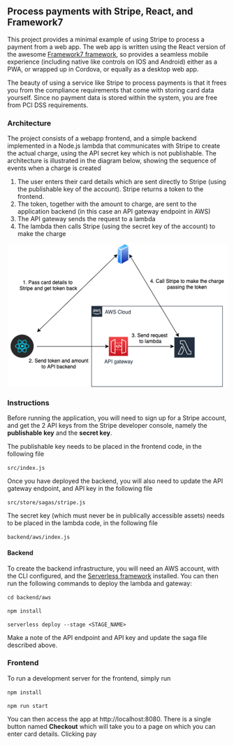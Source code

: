 ## Process payments with Stripe, React, and Framework7

This project provides a minimal example of using Stripe to process a payment from a web app. The web app is
written using the React version of the awesome [Framework7 framework](https://framework7.io/), so provides a
seamless mobile experience (including native like controls on IOS and Android) either as a PWA, or wrapped up in
Cordova, or equally as a desktop web app.


The beauty of using a service like Stripe to process payments is that it frees you from the compliance requirements
that come with storing card data yourself. Since no payment data is stored within the system, you are free from PCI DSS
requirements.

### Architecture
The project consists of a webapp frontend, and a simple backend implemented in a Node.js lambda that communicates 
with Stripe to create the actual charge, using the API secret key which is not publishable. 
The architecture is illustrated in the diagram below, showing the sequence
of events when a charge is created

1. The user enters their card details which are sent directly to Stripe (using the publishable key of the account). Stripe returns a token to the frontend.
2. The token, together with the amount to charge, are sent to the application backend (in this case an API gateway endpoint in AWS)
3. The API gateway sends the request to a lambda
4. The lambda then calls Stripe (using the secret key of the account) to make the charge

![Architecture](architecture.png "Architecture")

### Instructions
Before running the application, you will need to sign up for a Stripe account, and get the 2 API keys from the Stripe
developer console, namely the **publishable key** and the **secret key**.

The publishable key needs to be placed in the frontend code, in the following file

`src/index.js`

Once you have deployed the backend, you will also need to update the API gateway endpoint, and API key in the following file

`src/store/sagas/stripe.js`

The secret key (which must never be in publically accessible assets) needs to be placed in the lambda code, in the following file

`backend/aws/index.js`


#### Backend
To create the backend infrastructure, you will need an AWS account, with the CLI configured, and the [Serverless framework](https://serverless.com/)
installed. You can then run the following commands to deploy the lambda and gateway:

`cd backend/aws`

`npm install`

`serverless deploy --stage <STAGE_NAME>`

Make a note of the API endpoint and API key and update the saga file described above.

### Frontend
To run a development server for the frontend, simply run

`npm install`

`npm run start`

You can then access the app at http://localhost:8080. There is a single button named **Checkout** which will take you 
to a page on which you can enter card details. Clicking pay